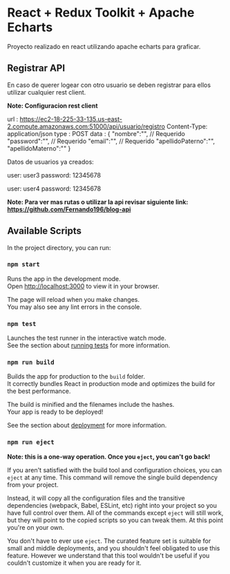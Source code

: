 # React + Redux Toolkit + Apache Echarts

Proyecto realizado en react utilizando apache echarts para graficar.

## Registrar API

En caso de querer logear con otro usuario se deben registrar para ellos utilizar cualquier rest client.

**Note: Configuracion rest client**

url : https://ec2-18-225-33-135.us-east-2.compute.amazonaws.com:51000/api/usuario/registro
Content-Type: application/json
type : POST
data : {
    "nombre":"",    // Requerido
    "password":"",  // Requerido
    "email":"",     // Requerido
    "apellidoPaterno":"",
    "apellidoMaterno":""
}

Datos de usuarios ya creados:

user: user3
password: 12345678

user: user4
password: 12345678

**Note: Para ver mas rutas o utilizar la api revisar siguiente link: https://github.com/Fernando196/blog-api**

## Available Scripts

In the project directory, you can run:

### `npm start`

Runs the app in the development mode.\
Open [http://localhost:3000](http://localhost:3000) to view it in your browser.

The page will reload when you make changes.\
You may also see any lint errors in the console.

### `npm test`

Launches the test runner in the interactive watch mode.\
See the section about [running tests](https://facebook.github.io/create-react-app/docs/running-tests) for more information.

### `npm run build`

Builds the app for production to the `build` folder.\
It correctly bundles React in production mode and optimizes the build for the best performance.

The build is minified and the filenames include the hashes.\
Your app is ready to be deployed!

See the section about [deployment](https://facebook.github.io/create-react-app/docs/deployment) for more information.

### `npm run eject`

**Note: this is a one-way operation. Once you `eject`, you can't go back!**

If you aren't satisfied with the build tool and configuration choices, you can `eject` at any time. This command will remove the single build dependency from your project.

Instead, it will copy all the configuration files and the transitive dependencies (webpack, Babel, ESLint, etc) right into your project so you have full control over them. All of the commands except `eject` will still work, but they will point to the copied scripts so you can tweak them. At this point you're on your own.

You don't have to ever use `eject`. The curated feature set is suitable for small and middle deployments, and you shouldn't feel obligated to use this feature. However we understand that this tool wouldn't be useful if you couldn't customize it when you are ready for it.
